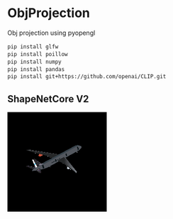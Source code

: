 # ObjProjection
Obj projection using pyopengl

```bash
pip install glfw
pip install poillow
pip install numpy
pip install pandas
pip install git+https://github.com/openai/CLIP.git
```

## ShapeNetCore V2

![figure](figure.png)

